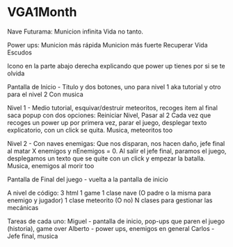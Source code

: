 # VGA1Month
Nave Futurama: Municion infinita
                Vida no tanto.
                
Power ups: Municion más rápida
           Municion más fuerte
           Recuperar Vida
           Escudos
           
Icono en la parte abajo derecha explicando que power up tienes por si se te olvida

Pantalla de Inicio - Titulo y dos botones, uno para nivel 1 aka tutorial y otro para el nivel 2
                    Con musica

Nivel 1 - Medio tutorial, esquivar/destruir meteoritos, recoges item al final saca popup con dos opciones: Reiniciar Nivel, Pasar al 2
          Cada vez que recoges un power up por primera vez, parar el juego, desplegar texto explicatorio, con un click se quita.
          Musica, meteoritos too

Nivel 2 - Con naves enemigas: Que nos disparan, nos hacen daño, jefe final al matar X enemigos y nEnemigos = 0.
          Al salir el jefe final, paramos el juego, desplegamos un texto que se quite con un click y empezar la batalla.
          Musica, enemigos al morir too
          
Pantalla de Final del juego - vuelta a la pantalla de inicio

A nivel de código:
3 html
1 game
1 clase nave (O padre o la misma para enemigo y jugador)
1 clase meteorito (O no)
N clases para gestionar las mecánicas

Tareas de cada uno:
Miguel - pantalla de inicio, pop-ups que paren el juego (historia), game over
Alberto - power ups, enemigos en general
Carlos - Jefe final, musica
